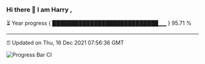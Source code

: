 ### Hi there 👋 I am Harry , 

⏳ Year progress { ████████████████████████████▁▁ } 95.71 %

---

⏰ Updated on Thu, 16 Dec 2021 07:56:36 GMT

![Progress Bar CI](https://github.com/duykhang68/duykhang68/workflows/Progress%20Bar%20CI/badge.svg)
